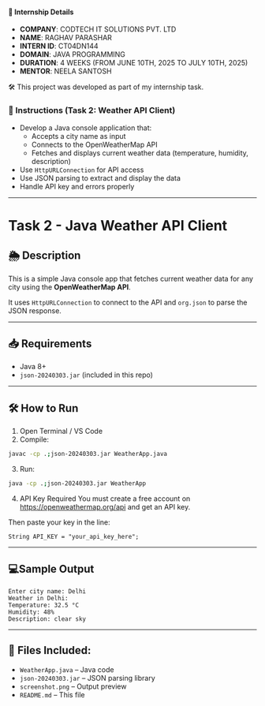 #### 🏢 Internship Details

- **COMPANY**: CODTECH IT SOLUTIONS PVT. LTD  
- **NAME**: RAGHAV PARASHAR  
- **INTERN ID**: CT04DN144  
- **DOMAIN**: JAVA PROGRAMMING  
- **DURATION**: 4 WEEKS (FROM JUNE 10TH, 2025 TO JULY 10TH, 2025)  
- **MENTOR**: NEELA SANTOSH  

🛠️ This project was developed as part of my internship task.

### 📌 Instructions (Task 2: Weather API Client)

- Develop a Java console application that:
  - Accepts a city name as input
  - Connects to the OpenWeatherMap API
  - Fetches and displays current weather data (temperature, humidity, description)
- Use `HttpURLConnection` for API access
- Use JSON parsing to extract and display the data
- Handle API key and errors properly

---

# Task 2 - Java Weather API Client

## 🌦 Description
This is a simple Java console app that fetches current weather data for any city using the **OpenWeatherMap API**.

It uses `HttpURLConnection` to connect to the API and `org.json` to parse the JSON response.

---

## 📥 Requirements

- Java 8+
- `json-20240303.jar` (included in this repo)

---

## 🛠 How to Run

1. Open Terminal / VS Code
2. Compile:
````bash
javac -cp .;json-20240303.jar WeatherApp.java
````
3. Run:
````bash
java -cp .;json-20240303.jar WeatherApp
````
4. API Key Required
   You must create a free account on https://openweathermap.org/api and get an API key.

Then paste your key in the line: 
````
String API_KEY = "your_api_key_here";
````
---

## 💻Sample Output
````
Enter city name: Delhi
Weather in Delhi:
Temperature: 32.5 °C
Humidity: 48%
Description: clear sky
````
---

## 📂 Files Included:

- `WeatherApp.java` – Java code  
- `json-20240303.jar` – JSON parsing library  
- `screenshot.png` – Output preview  
- `README.md` – This file



   
